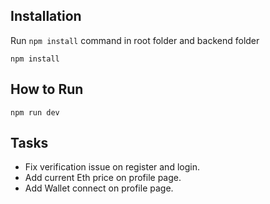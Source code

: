 


## Installation
Run `npm install` command in root folder and backend folder
```
npm install 
```
## How to Run

```
npm run dev 
```

## Tasks
 - Fix verification issue on register and login.
 - Add current Eth price on profile page.
 - Add Wallet connect on profile page.
